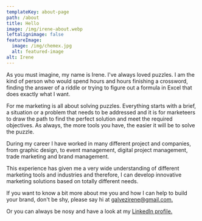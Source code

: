 ```yaml
---
templateKey: about-page
path: /about
title: Hello
image: /img/irene-about.webp
leftalignimage: false
featureImage:
  image: /img/chemex.jpg
  alt: featured-image
alt: Irene
---
```

As you must imagine, my name is Irene. I've always loved puzzles. I am the kind of person who would spend hours and hours finishing a crossword, finding the answer of a riddle or trying to figure out a formula in Excel that does exactly what I want.​

For me marketing is all about solving puzzles. Everything starts with a brief, a situation or a problem that needs to be addressed and it is for marketeers to draw the path to find the perfect solution and meet the required objectives. As always, the more tools you have, the easier it will be to solve the puzzle.

During my career I have worked in many different project and companies, from graphic design, to event management, digital project management, trade marketing and brand management.

This experience has given me a very wide understanding of different marketing tools and industries and therefore, I can develop innovative marketing solutions based on totally different needs.

If you want to know a bit more about me you and how I can help to build your brand, don't be shy, please say hi at [galvezirene@gmail.com.](<mailto:galvezirene@gmail.com?subject=Hi!, Hola!>)

Or you can always be nosy and have a look at my [LinkedIn profile.](https://www.linkedin.com/in/irenegalvez/)
